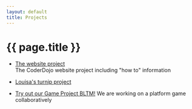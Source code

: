 ```yaml
---
layout: default
title: Projects
---
```


# {{ page.title }}

- [The website project](/project/website)  
    The CoderDojo website project including "how to" information
    
- [Louisa's turnip project](/project/turnips)

- [Try out our Game Project BLTM!](/test/bltm)
	We are working on a platform game collaboratively





